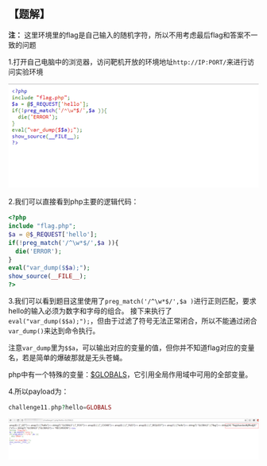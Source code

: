 ## 【题解】

**注：** 这里环境里的flag是自己输入的随机字符，所以不用考虑最后flag和答案不一致的问题

1.打开自己电脑中的浏览器，访问靶机开放的环境地址`http://IP:PORT/`来进行访问实验环境

![](files_for_writeup/1.png)

2.我们可以直接看到php主要的逻辑代码：

```php
<?php
include "flag.php";
$a = @$_REQUEST['hello'];
if(!preg_match('/^\w*$/',$a )){
  die('ERROR');
}
eval("var_dump($$a);");
show_source(__FILE__);
?>
```

3.我们可以看到题目这里使用了` preg_match('/^\w*$/',$a ) `进行正则匹配，要求hello的输入必须为数字和字母的组合。 接下来执行了` eval("var_dump($$a);"); `，但由于过滤了符号无法正常闭合，所以不能通过闭合`var_dump()`来达到命令执行。

注意`var_dump`里为`$$a`，可以输出对应的变量的值，但你并不知道flag对应的变量名，若是简单的爆破那就是无头苍蝇。

php中有一个特殊的变量：[$GLOBALS](http://www.php.net/manual/zh/reserved.variables.globals.php "http://www.php.net/manual/zh/reserved.variables.globals.php")，它引用全局作用域中可用的全部变量。

4.所以payload为：

```php
challenge11.php?hello=GLOBALS
```

![](files_for_writeup/2.png)

